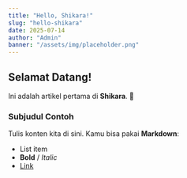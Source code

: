 ```yaml
---
title: "Hello, Shikara!"
slug: "hello-shikara"
date: 2025-07-14
author: "Admin"
banner: "/assets/img/placeholder.png"
---
```


## Selamat Datang!

Ini adalah artikel pertama di **Shikara**. 🎉

<!-- more -->

### Subjudul Contoh

Tulis konten kita di sini. Kamu bisa pakai **Markdown**:

- List item
- **Bold** / *Italic*
- [Link](https://github.com)
